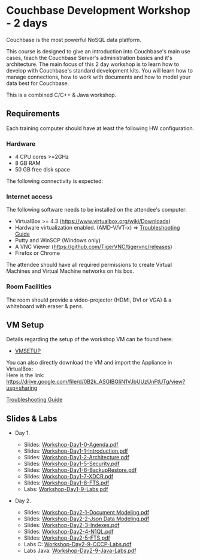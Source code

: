 # Couchbase Development Workshop - 2 days

Couchbase is the most powerful NoSQL data platform.

This course is designed to give an introduction into Couchbase's main use cases, teach the Couchbase Server's administration basics and it's architecture. The main focus of this 2 day workshop is to learn how to develop with Couchbase's standard development kits. You will learn how to manage connections, how to work with documents and how to model your data best for Couchbase.

This is a combined C/C++ & Java workshop. 

## Requirements

Each training computer should have at least the following HW configuration.

### Hardware

  * 4 CPU cores >=2GHz
  * 8 GB RAM
  * 50 GB free disk space

The following connectivity is expected:

### Internet access

The following software needs to be installed on the attendee's computer:

  * VirtualBox >= 4.3 (https://www.virtualbox.org/wiki/Downloads)
  * Hardware virtualization enabled. (AMD-V/VT-x) => [Troubleshooting Guide](https://github.com/dufrenoyl/cb-workshop-2d/blob/master/slides/Workshop-Troubleshoot-Guide.pdf)
  * Putty and WinSCP (Windows only)
  * A VNC Viewer (https://github.com/TigerVNC/tigervnc/releases)
  * Firefox or Chrome

The attendee should have all required permissions to create Virtual Machines and Virtual Machine networks on his box.

### Room Facilities

The room should provide a video-projector (HDMI, DVI or VGA) & a whiteboard with eraser & pens.

## VM Setup

Details regarding the setup of the workshop VM can be found here:

* [VMSETUP](https://github.com/dufrenoyl/cb-workshop-2d/blob/master/VMSETUP.md)

You can also directly download the VM and import the Appliance in VirtualBox:  
Here is the link:  https://drive.google.com/file/d/0B2k_ASGIBGIiN1VJbUUzUnFtUTg/view?usp=sharing

[Troubleshooting Guide](https://github.com/dufrenoyl/cb-workshop-2d/blob/master/slides/Workshop-Troubleshoot-Guide.pdf)

## Slides & Labs

* Day 1.
  * Slides: [Workshop-Day1-0-Agenda.pdf](https://github.com/dufrenoyl/cb-workshop-2d/blob/master/slides/Day1/Workshop-Day1-0-Agenda.pdf)
  * Slides: [Workshop-Day1-1-Introduction.pdf](https://github.com/dufrenoyl/cb-workshop-2d/blob/master/slides/Day1/Workshop-Day1-1-Introduction.pdf)
  * Slides: [Workshop-Day1-2-Architecture.pdf](https://github.com/dufrenoyl/cb-workshop-2d/blob/master/slides/Day1/Workshop-Day1-2-Architecture.pdf)
  * Slides: [Workshop-Day1-5-Security.pdf](https://github.com/dufrenoyl/cb-workshop-2d/blob/master/slides/Day1/Workshop-Day1-5-Security.pdf)
  * Slides: [Workshop-Day1-6-BackupRestore.pdf](https://github.com/dufrenoyl/cb-workshop-2d/blob/master/slides/Day1/Workshop-Day1-6-BackupRestore.pdf)
  * Slides: [Workshop-Day1-7-XDCR.pdf](https://github.com/dufrenoyl/cb-workshop-2d/blob/master/slides/Day1/Workshop-Day1-7-XDCR.pdf)
  * Slides: [Workshop-Day1-8-FTS.pdf](https://github.com/dufrenoyl/cb-workshop-2d/blob/master/slides/Day1/Workshop-Day1-8-FTS.pdf)
  * Labs: [Workshop-Day1-9-Labs.pdf](https://github.com/dufrenoyl/cb-workshop-2d/blob/master/slides/Day1/Workshop-Day1-9-Labs.pdf)

* Day 2.
  * Slides: [Workshop-Day2-1-Document Modeling.pdf](https://github.com/dufrenoyl/cb-workshop-2d/blob/master/slides/Day2/Workshop-Day2-1-Document%20Modeling.pdf)
  * Slides: [Workshop-Day2-2-Json Data Modeling.pdf](https://github.com/dufrenoyl/cb-workshop-2d/blob/master/slides/Day2/Workshop-Day2-2-Json%20Data%20Modeling.pdf)
  * Slides: [Workshop-Day2-3-Indexes.pdf](https://github.com/dufrenoyl/cb-workshop-2d/blob/master/slides/Day2/Workshop-Day2-3-Indexes.pdf)
  * Slides: [Workshop-Day2-4-N1QL.pdf](https://github.com/dufrenoyl/cb-workshop-2d/blob/master/slides/Day2/Workshop-Day2-4-N1QL.pdf)
  * Slides: [Workshop-Day2-5-FTS.pdf](https://github.com/dufrenoyl/cb-workshop-2d/blob/master/slides/Day2/Workshop-Day2-5-FTS.pdf)
  * Labs C: [Workshop-Day2-9-CCCP-Labs.pdf](https://github.com/dufrenoyl/cb-workshop-2d/blob/master/slides/Day2/Workshop-Day2-9-CCCP-Labs.pdf)
  * Labs Java: [Workshop-Day2-9-Java-Labs.pdf](https://github.com/dufrenoyl/cb-workshop-2d/blob/master/slides/Day2/Workshop-Day2-9-Java-Labs.pdf)
